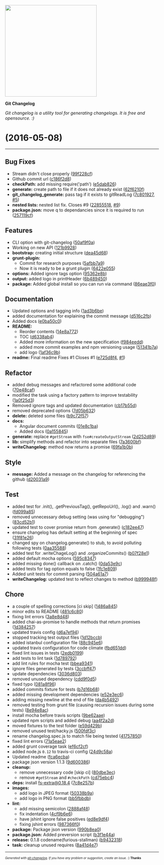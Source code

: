 <img width="300px" src="https://github.com/rafinskipg/git-changelog/raw/master/images/git-changelog-logo.png" />

__Git Changelog__

_Git changelog is a utility tool for generating changelogs. It is free and opensource. :)_

#   (2016-05-08)



---

## Bug Fixes

- Stream didn't close properly
  ([99f228cf](https://github.com/rafinskipg/git-changelog/commit/99f228cfa5cb26c46ef9e3b00171a5e3d38fd844))
- Github commit url
  ([c186f2d8](https://github.com/rafinskipg/git-changelog/commit/c186f2d877e7907305953610bcaaef331406178a))
- **checkPath:** add missing require('path')
  ([e5dab826](https://github.com/rafinskipg/git-changelog/commit/e5dab826062bd22dd37c8c3d3c24a4d9b4701f6d))
- **generate:** create path to file if it does not already exist
  ([62f6210f](https://github.com/rafinskipg/git-changelog/commit/62f6210f6895bcf5f9984b26948178b1a93cbc9e))
- **git_changelog_generate:** pass tag if it exists to gitReadLog
  ([7c801927](https://github.com/rafinskipg/git-changelog/commit/7c801927672792fc9a818653b74c78d77c7bff9e),
   [#5](https://github.com/rafinskipg/git-changelog/issues/5))
- **nested lists:** nested list fix. Closes #9
  ([22855518](https://github.com/rafinskipg/git-changelog/commit/2285551810919bd4d8a749ae3ddd88f9cedcdd0e),
   [#9](https://github.com/rafinskipg/git-changelog/issues/9))
- **package.json:** move q to dependancies since it is required to run
  ([257119cf](https://github.com/rafinskipg/git-changelog/commit/257119cf2bb6d8f341a5d65a2f47bcf803dff205))


## Features

- CLI option with git-changelog
  ([50af9f0a](https://github.com/rafinskipg/git-changelog/commit/50af9f0aeba14e88254aaf1bfd6433c4c6bc9fbe))
- Working on new API
  ([121b9928](https://github.com/rafinskipg/git-changelog/commit/121b99285d2a04f9159951fa0e3f849d0d618fef))
- **bootstrap:** creating initial structure
  ([dea45d68](https://github.com/rafinskipg/git-changelog/commit/dea45d68ce9555e876680bf7c0778add2f367a30))
- **grunt-plugin:**
  - Commit for research purposes
  ([5afbb7a9](https://github.com/rafinskipg/git-changelog/commit/5afbb7a95c9f0e985f78666e7e231967524a8928))
  - Now it is ready to be a grunt plugin
  ([6422e055](https://github.com/rafinskipg/git-changelog/commit/6422e0552b30f6e94d11b03310a23c1342aa5965))
- **options:** Added ignore tags option
  ([95362e8b](https://github.com/rafinskipg/git-changelog/commit/95362e8b57a673e810ffe54ff3337de1ea5109a8))
- **output:** added logo in printHeader
  ([6b489450](https://github.com/rafinskipg/git-changelog/commit/6b489450a90172dc57059d7fd55fb4c6110152b2))
- **package:** Added global install so you can run via command
  ([86eae3f0](https://github.com/rafinskipg/git-changelog/commit/86eae3f013ace1c5c23afc32b2e8f878a69629f1))


## Documentation

- Updated options and tagging info
  ([1ad3b6be](https://github.com/rafinskipg/git-changelog/commit/1ad3b6bedc6431b70e3a2e93e5967bad9a7830ee))
- added documentation for explaining the commit message
  ([d516c2fb](https://github.com/rafinskipg/git-changelog/commit/d516c2fb464072fc1f4c86ec71a910eeab3e830c))
- Added docs
  ([e0ba50c0](https://github.com/rafinskipg/git-changelog/commit/e0ba50c0bb0b13e9b39a59b8f4dda96e86d55644))
- **README:**
  - Reorder contents
  ([14e8a772](https://github.com/rafinskipg/git-changelog/commit/14e8a772c3a05c32bc9fba6f75565132025d4942))
  - TOC
  ([d6338ab4](https://github.com/rafinskipg/git-changelog/commit/d6338ab45f6e45e5562e5e6f4f1db86f39ca458d))
  - Added more information on the new specification
  ([f984eedd](https://github.com/rafinskipg/git-changelog/commit/f984eedde6be5db804d0b6bf2e238ab2e7ca15fb))
  - added more commit examples and npm versioning usage
  ([51341b7a](https://github.com/rafinskipg/git-changelog/commit/51341b7aae082c6c1a1caaa77dfdbfdc2622a56f))
  - add logo
  ([1af36c9b](https://github.com/rafinskipg/git-changelog/commit/1af36c9b0dad5cc0c2a321e3f280a89d76a8fb2b))
- **readme:** Final readme Fixes #1 Closes #1
  ([e725d8f4](https://github.com/rafinskipg/git-changelog/commit/e725d8f4bf477b517ca6185a75fdfa0aa660b3be),
   [#1](https://github.com/rafinskipg/git-changelog/issues/1))


## Refactor

- added debug messages and refactored some additional code
  ([70e48caf](https://github.com/rafinskipg/git-changelog/commit/70e48caf330b7f76fdea474ce58bcf96cb11ccbc))
- modified the task using a factory pattern to improve testability
  ([1a0f25d3](https://github.com/rafinskipg/git-changelog/commit/1a0f25d3d9bbedd029c810c4dd2d35419cbb9276))
- Removed ignore tags and updated documentation
  ([cb17b55d](https://github.com/rafinskipg/git-changelog/commit/cb17b55de2ba0b597147fe4ce15e6883feb82a88))
- removed deprecated options
  ([7d05b632](https://github.com/rafinskipg/git-changelog/commit/7d05b632af6be3db2c00925b7cf28cd990c19a71))
- **delete:** deleted some files
  ([b9c72f57](https://github.com/rafinskipg/git-changelog/commit/b9c72f57c4920420fef8c486bfccf5798870e06b))
- **docs:**
  - Angular document commits
  ([01e8c1ba](https://github.com/rafinskipg/git-changelog/commit/01e8c1ba4c29fcddcfc237f4e6185682b9ced67d))
  - Added docs
  ([0a155845](https://github.com/rafinskipg/git-changelog/commit/0a1558458c46574c5b0e6ec3749668fad1c8647a))
- **generate:** replace `#getStream` with `fse#createOutputStream`
  ([2d252d89](https://github.com/rafinskipg/git-changelog/commit/2d252d89017a70008896497e36f03e9d2add2c97))
- **lib:** simplify methods and refactor into separate files
  ([7a3600bf](https://github.com/rafinskipg/git-changelog/commit/7a3600bf9a5487cb26e3eb4b65ac774a68b6b91e))
- **writeChangelog:** method now returns a promise
  ([69fa1b0b](https://github.com/rafinskipg/git-changelog/commit/69fa1b0b11a603683342a9e0626cb69550b92002))


## Style

- **message:** Added a message on the changelog for referencing the github
  ([d20031a9](https://github.com/rafinskipg/git-changelog/commit/d20031a9dc6fd92cba205903b2fd9d25feae6ea7))


## Test

- added test for .init(), .getPreviousTag(), getRepoUrl(), .log() and .warn()
  ([fd099a85](https://github.com/rafinskipg/git-changelog/commit/fd099a858b44e67e28f4e18f07c520803f3ac55e))
- removed unnecessary debug setting (was using for "debugging")
  ([83cd52b1](https://github.com/rafinskipg/git-changelog/commit/83cd52b1e8b79dd6bff13dc0d2003e802f8e45e6))
- updated test to cover promise return from .generate()
  ([c182ee47](https://github.com/rafinskipg/git-changelog/commit/c182ee47a4ec36a453420f8cc04358ec6e98e381))
- ensure changelog has default setting at the beginning of spec
  ([31f81e26](https://github.com/rafinskipg/git-changelog/commit/31f81e262440aa10efafd90c74d98569df418795))
- changed spy on changelog.generate() to stub, to avoid polluting following tests
  ([0aa35588](https://github.com/rafinskipg/git-changelog/commit/0aa35588cf944b2f84b842d66220d50e8f5d96a8))
- added test for .writeChageLog() and .organizeCommits()
  ([b07f28e1](https://github.com/rafinskipg/git-changelog/commit/b07f28e1e92bdf20be669596651b344d2f70855e))
- added default mocha options
  ([595c8347](https://github.com/rafinskipg/git-changelog/commit/595c8347fd4e2b697ceac247babe7ece7c90c4fa))
- added missing done() callback on .catch()
  ([0da53e9c](https://github.com/rafinskipg/git-changelog/commit/0da53e9c8ad8a967753ac06dc1c23302c7956017))
- added tests for tag option equals to false
  ([1fc1e809](https://github.com/rafinskipg/git-changelog/commit/1fc1e809dcca7d499f870c314d2860121fcb6bab))
- Added unit tests for commit parsing
  ([504a61a7](https://github.com/rafinskipg/git-changelog/commit/504a61a715ed541feee4570810c2153ba8984420))
- **writeChangelog:** updated test to reflect changes to method
  ([b999948f](https://github.com/rafinskipg/git-changelog/commit/b999948f2c38f5d002fa0dc535429a80acdf2d75))


## Chore

- a couple of spelling corrections [ci skip]
  ([1486a845](https://github.com/rafinskipg/git-changelog/commit/1486a84537c5fd2d7997721820981c7949487af2))
- minor edits to README
  ([481c6c80](https://github.com/rafinskipg/git-changelog/commit/481c6c80d49e5e11c72d8378976d5d3ee1d581d2))
- fixing lint errors
  ([3a8e8d48](https://github.com/rafinskipg/git-changelog/commit/3a8e8d486a2b89b9f04d01200fe4f9f7851d0123))
- added chai-as-promise to handle methods that return promises
  ([1d384257](https://github.com/rafinskipg/git-changelog/commit/1d3842576839b763b28a777e96b061dbd4d01a80))
- updated travis config
  ([d6a7ef94](https://github.com/rafinskipg/git-changelog/commit/d6a7ef945f600ec787b515486bd3abfa2f86a25b))
- stopped tracking test output files
  ([1d12bccb](https://github.com/rafinskipg/git-changelog/commit/1d12bccb9f7dce07ff45318304dc5ab82620b6f1))
- added istanbul configuration file
  ([88c945e6](https://github.com/rafinskipg/git-changelog/commit/88c945e6d8ddddfe6ee3bdf808ae2c749b4eabf3))
- updated travis configuration for code climate
  ([fbd651dd](https://github.com/rafinskipg/git-changelog/commit/fbd651dd765a1ee26293dd03543e578181462e3f))
- fixed lint issues in tests
  ([2edb0199](https://github.com/rafinskipg/git-changelog/commit/2edb019910a421cd94868397a0f5881e90af4ed5))
- add tests to lint task
  ([1d789792](https://github.com/rafinskipg/git-changelog/commit/1d789792143d2f68820c16426e772857e45ba181))
- add lint rules for mocha test
  ([bbea9341](https://github.com/rafinskipg/git-changelog/commit/bbea9341acb37f729e7f83d59d784cb4ff7969e1))
- ignore files generated by tests
  ([3ccbff47](https://github.com/rafinskipg/git-changelog/commit/3ccbff47ee2dd655da95ea3a9b95cb156f8f6956))
- update dependencies
  ([3036d803](https://github.com/rafinskipg/git-changelog/commit/3036d8037f4af6aa34fb137037a9eb9d0ce34297))
- removed unused dependency
  ([cdd9f0d5](https://github.com/rafinskipg/git-changelog/commit/cdd9f0d5623f839eaaf646d4de0cf72816cf00af))
- fixed typo
  ([081a8f96](https://github.com/rafinskipg/git-changelog/commit/081a8f963104711b5f15bb8468489ee13927e226))
- added commits fixture for tests
  ([b7d16b68](https://github.com/rafinskipg/git-changelog/commit/b7d16b682a8167cd4a90e59c4f511774f6572ce1))
- added missing development dependencies
  ([e52e3ec6](https://github.com/rafinskipg/git-changelog/commit/e52e3ec6234db4cc9055c6e0abd5f32b587f67d6))
- adding missing newline at the end of file
  ([da4b5492](https://github.com/rafinskipg/git-changelog/commit/da4b54920e1be490fb47a25906eece63229b0094))
- removed testing from grunt file (causing recursion issues during some tests)
  ([8e94e8ac](https://github.com/rafinskipg/git-changelog/commit/8e94e8ac23e73709495cf0c6851fbaf1a84c0c9b))
- install mocha before travis scripts
  ([9be62aae](https://github.com/rafinskipg/git-changelog/commit/9be62aaeb7d50959cff870e0cabb08277d1c512b))
- updated npm scripts and added debug
  ([aa4f2a2d](https://github.com/rafinskipg/git-changelog/commit/aa4f2a2d7b834484f65239ceccdf4f973dbe0cee))
- moved fixtures to the test folder
  ([e59d429b](https://github.com/rafinskipg/git-changelog/commit/e59d429b032451f75ef986e2d1b3c63fb8672a1c))
- removed unused test/hacky.js
  ([500fdf3c](https://github.com/rafinskipg/git-changelog/commit/500fdf3c37e72c98f4809806e85926035eb46792))
- rename changelog.spec.js to match file being tested
  ([41757850](https://github.com/rafinskipg/git-changelog/commit/417578507b39aeffe826922ad3eccfcc13ad6ed0))
- fixed lint errors
  ([71a5eae2](https://github.com/rafinskipg/git-changelog/commit/71a5eae2212e7abf87c97a569f8251a56b5474a6))
- added grunt coverage task
  ([ef6cf2cf](https://github.com/rafinskipg/git-changelog/commit/ef6cf2cf14b69fe4200eb0eeb9319fb4bcdffcc2))
- added node.js `0.12` to travis-ci config
  ([24d9c58a](https://github.com/rafinskipg/git-changelog/commit/24d9c58a0a4ea349709719c431ca9878a2f01bc4))
- Updated readme
  ([fca6ecba](https://github.com/rafinskipg/git-changelog/commit/fca6ecbac686661ece15acdb41d23e86011457f2))
- package json version 1.1.3
  ([9d600386](https://github.com/rafinskipg/git-changelog/commit/9d6003868e352ae21383913f671bc091afc9d8c7))
- **cleanup:**
  - remove unnecessary code [skip ci]
  ([80dbe3ec](https://github.com/rafinskipg/git-changelog/commit/80dbe3ec7a28e7c20d99e89009856c70138350b0))
  - remove `#getStream` and `#checkPath`
  ([cd75ebc4](https://github.com/rafinskipg/git-changelog/commit/cd75ebc44e39242b7e9c8ef2363c86d3f1cabc0e))
- **deps:** install fs-extra@0.18.4
  ([7c8e257b](https://github.com/rafinskipg/git-changelog/commit/7c8e257b81f0daeba7e347d175583af1a7a9bfa0))
- **images:**
  - add logo in JPEG format
  ([50338b9a](https://github.com/rafinskipg/git-changelog/commit/50338b9a8b5540e42273857448e803d8b85c689d))
  - add logo in PNG format
  ([bb5fbbdb](https://github.com/rafinskipg/git-changelog/commit/bb5fbbdba7ef2b9466c185c12ef426d82fe25bcf))
- **lint:**
  - add missing semicolon
  ([2888af48](https://github.com/rafinskipg/git-changelog/commit/2888af4803f85da1afbb8c9832314f53cc4ca131))
  - fix indentation
  ([4cf9b6e6](https://github.com/rafinskipg/git-changelog/commit/4cf9b6e69a1426d48f18da45614f8f01994707b7))
  - have jshint ignore false positives
  ([ed8e9df4](https://github.com/rafinskipg/git-changelog/commit/ed8e9df48720c42086186fa4219262a351bbc3e4))
  - fixing jshint errors
  ([987366f0](https://github.com/rafinskipg/git-changelog/commit/987366f02517c9cfdb62264d0f6ea7d0b20d6634))
- **package:** Package json version
  ([990b8ea0](https://github.com/rafinskipg/git-changelog/commit/990b8ea04ca04f3c907653b0fa89ae6ddd601092))
- **package.json:** Added preversion script
  ([b3f1e44a](https://github.com/rafinskipg/git-changelog/commit/b3f1e44a900b00bda1facaee5354ba1ff58166aa))
- **release:** 0.1.8 codename(furious-stallman)
  ([b9432318](https://github.com/rafinskipg/git-changelog/commit/b943231854ffd6cb0c5f32e5482cadd99c96f3e9))
- **task:** cleanup unused requires
  ([8a41d4e7](https://github.com/rafinskipg/git-changelog/commit/8a41d4e7b245b2698749279765bcef4748e18ac7))



---
<sub><sup>*Generated with [git-changelog](https://github.com/rafinskipg/git-changelog). If you have any problem or suggestion, create an issue.* :) **Thanks** </sub></sup>